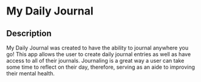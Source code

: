 # My Daily Journal

## Description

My Daily Journal was created to have the ability to journal anywhere you go! This app allows the user to create daily journal entries as well as have access to all of their journals. Journaling is a great way a user can take some time to reflect on their day, therefore, serving as an aide to improving their mental health.
